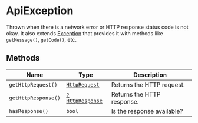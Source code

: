 
# ApiException

Thrown when there is a network error or HTTP response status code is not okay. It also extends [Exception](https://www.php.net/manual/en/class.exception.php) that provides it with methods like `getMessage()`, `getCode()`, etc.

## Methods

| Name | Type | Description |
|  --- | --- | --- |
| `getHttpRequest()` | [`HttpRequest`](../doc/http-request.md) | Returns the HTTP request. |
| `getHttpResponse()` | [`?HttpResponse`](../doc/http-response.md) | Returns the HTTP response. |
| `hasResponse()` | `bool` | Is the response available? |

